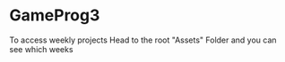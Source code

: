 # GameProg3
 
To access weekly projects
Head to the root "Assets" Folder and you can see which weeks
